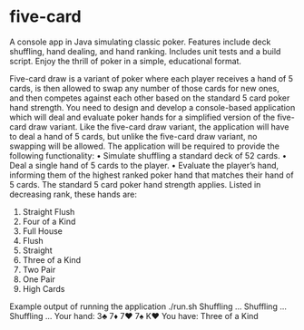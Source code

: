 # five-card
A console app in Java simulating classic poker. Features include deck shuffling, hand dealing, and hand ranking. Includes unit tests and a build script. Enjoy the thrill of poker in a simple, educational format.

Five-card draw is a variant of poker where each player receives a hand of 5 cards, is then allowed to swap any number of those cards for new ones, and then competes against each other based on the standard 5 card poker hand strength. You need to design and develop a console-based application which will deal and evaluate poker hands for a simplified version of the five-card draw variant. Like the five-card draw variant, the application will have to deal a hand of 5 cards, but unlike the five-card draw variant, no swapping will be allowed.
The application will be required to provide the following functionality:
• Simulate shuffling a standard deck of 52 cards.
• Deal a single hand of 5 cards to the player.
• Evaluate the player’s hand, informing them of the highest ranked poker hand that matches their hand of 5 cards.
The standard 5 card poker hand strength applies. Listed in decreasing rank, these hands are:
1. Straight Flush
2. Four of a Kind
3. Full House
4. Flush
5. Straight
6. Three of a Kind
7. Two Pair
8. One Pair
9. High Cards

Example output of running the application 
./run.sh 
Shuffling ... Shuffling ... Shuffling ... 
Your hand: 3♣ 7♦ 7♥ 7♠ K♥ 
You have: Three of a Kind
